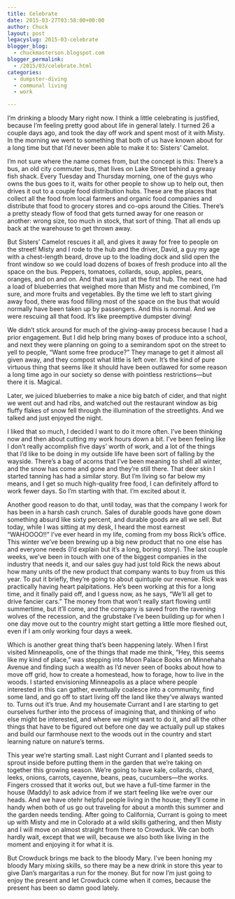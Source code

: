 ```yaml
---
title: Celebrate
date: 2015-03-27T03:58:00+00:00
author: Chuck
layout: post
legacyslug: 2015-03-celebrate
blogger_blog:
  - chuckmasterson.blogspot.com
blogger_permalink:
  - /2015/03/celebrate.html
categories:
  - dumpster-diving
  - communal living
  - work

---
```

I’m drinking a bloody Mary right now. I think a little celebrating is
justified, because I’m feeling pretty good about life in general lately.
I turned 26 a couple days ago, and took the day off work and spent most of it
with Misty. In the morning we went to something that both of us have known
about for a long time but that I’d never been able to make it to:
Sisters’ Camelot.

I’m not sure where the name comes from, but the concept is this:
There’s a bus, an old city commuter bus, that lives on Lake Street behind
a greasy fish shack. Every Tuesday and Thursday morning, one of the guys who
owns the bus goes to it, waits for other people to show up to help out, then
drives it out to a couple food distribution hubs. These are the places that
collect all the food from local farmers and organic food companies and
distribute that food to grocery stores and co-ops around the Cities.
There’s a pretty steady flow of food that gets turned away for one reason
or another: wrong size, too much in stock, that sort of thing. That all ends up
back at the warehouse to get thrown away.

But Sisters’ Camelot rescues it all, and gives it away for free to people
on the street!  Misty and I rode to the hub and the driver, David, a guy my age
with a chest-length beard, drove up to the loading dock and slid open the front
window so we could load dozens of boxes of fresh produce into all the space on
the bus. Peppers, tomatoes, collards, soup, apples, pears, oranges, and on and
on.  And that was just at the first hub. The next one had a load of blueberries
that weighed more than Misty and me combined, I’m sure, and more fruits
and vegetables. By the time we left to start giving away food, there was food
filling most of the space on the bus that would normally have been taken up by
passengers. And this is normal. And we were rescuing all that food. It’s
like preemptive dumpster diving!

We didn’t stick around for much of the giving-away process because I had
a prior engagement. But I did help bring many boxes of produce into a school,
and next they were planning on going to a semirandom spot on the street to yell
to people, “Want some free produce?” They manage to get it almost
all given away, and they compost what little is left over. It’s the kind
of pure virtuous thing that seems like it should have been outlawed for some
reason a long time ago in our society so dense with pointless restrictions—but
there it is. Magical.

Later, we juiced blueberries to make a nice big batch of cider, and that night
we went out and had ribs, and watched out the restaurant window as big fluffy
flakes of snow fell through the illumination of the streetlights.  And we
talked and just enjoyed the night.

I liked that so much, I decided I want to do it more often. I’ve been
thinking now and then about cutting my work hours down a bit. I’ve been
feeling like I don’t really accomplish five days’ worth of work,
and a lot of the things that I’d like to be doing in my outside life have
been sort of falling by the wayside. There’s a bag of acorns that
I’ve been meaning to shell all winter, and the snow has come and gone and
they’re still there. That deer skin I started tanning has had a similar
story. But I’m living so far below my means, and I get so much
high-quality free food, I can definitely afford to work fewer days. So
I’m starting with that. I’m excited about it.

Another good reason to do that, until today, was that the company I work for
has been in a harsh cash crunch. Sales of durable goods have gone down
something absurd like sixty percent, and durable goods are all we sell. But
today, while I was sitting at my desk, I heard the most earnest
“WAHOOOO!!” I’ve ever heard in my life, coming from my boss
Rick’s office. This winter we’ve been brewing up a big new product
that no one else has and everyone needs (I’d explain but it’s a
long, boring story). The last couple weeks, we’ve been in touch with one
of the biggest companies in the industry that needs it, and our sales guy had
just told Rick the news about how many units of the new product that company
wants to buy from us this year. To put it briefly, they’re going to about
quintuple our revenue. Rick was practically having heart palpitations.
He’s been working at this for a long time, and it finally paid off, and I
guess now, as he says, “We’ll all get to drive fancier cars.”
The money from that won’t really start flowing until summertime, but
it’ll come, and the company is saved from the ravening wolves of the
recession, and the grubstake I’ve been building up for when I one day
move out to the country might start getting a little more fleshed out, even if
I am only working four days a week.

Which is another great thing that’s been happening lately. When I first
visited Minneapolis, one of the things that made me think, “Hey, this
seems like my kind of place,” was stepping into Moon Palace Books on
Minnehaha Avenue and finding such a wealth as I’d never seen of books
about how to move off grid, how to create a homestead, how to forage, how to
live in the woods. I started envisioning Minneapolis as a place where people
interested in this can gather, eventually coalesce into a community, find some
land, and go off to start living off the land like they’ve always wanted
to. Turns out it’s true. And my housemate Currant and I are starting to
get ourselves further into the process of imagining that, and thinking of who
else might be interested, and where we might want to do it, and all the other
things that have to be figured out before one day we actually pull up stakes
and build our farmhouse next to the woods out in the country and start learning
nature on nature’s terms.

This year we’re starting small.  Last night Currant and I planted seeds
to sprout inside before putting them in the garden that we’re taking on
together this growing season. We’re going to have kale, collards, chard,
leeks, onions, carrots, cayenne, beans, peas, cucumbers—the works. Fingers
crossed that it works out, but we have a full-time farmer in the house (Maddy)
to ask advice from if we start feeling like we’re over our heads. And we
have otehr helpful people living in the house; they’ll come in handy when
both of us go out traveling for about a month this summer and the garden needs
tending. After going to California, Currant is going to meet up with Misty and
me in Colorado at a wild skills gathering, and then Misty and I will move on
almost straight from there to Crowduck. We can both hardly wait, except that we
will, because we also both like living in the moment and enjoying it for what
it is.

But Crowduck brings me back to the bloody Mary. I’ve been honing my
bloody Mary mixing skills, so there may be a new drink in store this year to
give Dan’s margaritas a run for the money. But for now I’m just
going to enjoy the present and let Crowduck come when it comes, because the
present has been so damn good lately.  
